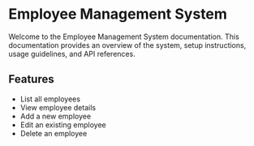 # Employee Management System

Welcome to the Employee Management System documentation. This documentation provides an overview of the system, setup instructions, usage guidelines, and API references.

## Features

- List all employees
- View employee details
- Add a new employee
- Edit an existing employee
- Delete an employee
